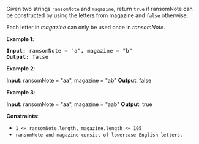 Given two strings ```ransomNote``` and ```magazine```, return ```true``` if ransomNote can be constructed by using the letters from magazine and ```false``` otherwise.

Each letter in _magazine_ can only be used once in _ransomNote_.



**Example 1**:
<pre>
<b>Input</b>: ransomNote = "a", magazine = "b"
<b>Output</b>: false
</pre>

**Example 2**:

<b>Input</b>: ransomNote = "aa", magazine = "ab"
<b>Output</b>: false

**Example 3**:

<b>Input</b>: ransomNote = "aa", magazine = "aab"
<b>Output</b>: true


**Constraints**:

- ```1 <= ransomNote.length, magazine.length <= 105```
- ```ransomNote and magazine consist of lowercase English letters.```
